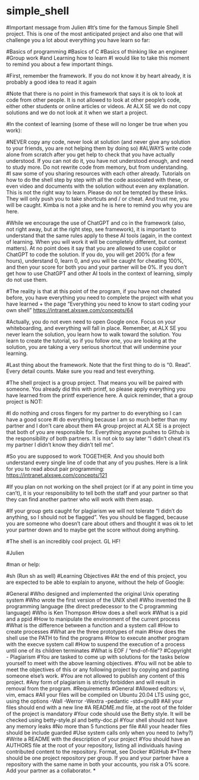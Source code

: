 # simple_shell

#Important message from Julien
#It’s time for the famous Simple Shell project. This is one of the most anticipated project and also one that will challenge you a lot about everything you have learn so far:

#Basics of programming
#Basics of C
#Basics of thinking like an engineer
#Group work
#and Learning how to learn
#I would like to take this moment to remind you about a few important things.

#First, remember the framework. If you do not know it by heart already, it is probably a good idea to read it again

#Note that there is no point in this framework that says it is ok to look at code from other people. It is not allowed to look at other people’s code, either other students or online articles or videos. At ALX SE we do not copy solutions and we do not look at it when we start a project.

#In the context of learning (some of these will no longer be true when you work):

#NEVER copy any code, never look at solution (and never give any solution to your friends, you are not helping them by doing so)
#ALWAYS write code alone from scratch after you get help to check that you have actually understood. If you can not do it, you have not understood enough, and need to study more. Do not rewrite code from memory, but from understanding.
#I saw some of you sharing resources with each other already. Tutorials on how to do the shell step by step with all the code associated with these, or even video and documents with the solution without even any explanation. This is not the right way to learn. Please do not be tempted by these links. They will only push you to take shortcuts and / or cheat. And trust me, you will be caught. Kimba is not a joke and he is here to remind you why you are here.

#While we encourage the use of ChatGPT and co in the framework (also, not right away, but at the right step, see framework), it is important to understand that the same rules apply to these AI tools (again, in the context of learning. When you will work it will be completely different, but context matters). At no point does it say that you are allowed to use copilot or ChatGPT to code the solution. If you do, you will get 200% (for a few hours), understand 0, learn 0, and you will be caught for cheating 100%, and then your score for both you and your partner will be 0%. If you don’t get how to use ChatGPT and other AI tools in the context of learning, simply do not use them.

#The reality is that at this point of the program, if you have not cheated before, you have everything you need to complete the project with what you have learned + the page “Everything you need to know to start coding your own shell” https://intranet.alxswe.com/concepts/64

#Actually, you do not even need to open Google once. Focus on your whiteboarding, and everything will fall in place. Remember, at ALX SE you never learn the solution, you learn how to walk toward the solution. You learn to create the tutorial, so if you follow one, you are looking at the solution, you are taking a very serious shortcut that will undermine your learning.

#Last thing about the framework. Note that the first thing to do is “0. Read”. Every detail counts. Make sure you read and test everything.

#The shell project is a group project. That means you will be paired with someone. You already did this with printf, so please apply everything you have learned from the printf experience here. A quick reminder, that a group project is NOT:

#I do nothing and cross fingers for my partner to do everything so I can have a good score
#I do everything because I am so much better than my partner and I don’t care about them
#A group project at ALX SE is a project that both of you are responsible for. Everything anyone pushes to Github is the responsibility of both partners. It is not ok to say later “I didn’t cheat it’s my partner I didn’t know they didn’t tell me”.

#So you are supposed to work TOGETHER. And you should both understand every single line of code that any of you pushes. Here is a link for you to read about pair programming: https://intranet.alxswe.com/concepts/121

#If you plan on not working on the shell project (or if at any point in time you can’t), it is your responsibility to tell both the staff and your partner so that they can find another partner who will work with them asap.

#If your group gets caught for plagiarism we will not tolerate “I didn’t do anything, so I should not be flagged”. Yes you should be flagged, because you are someone who doesn’t care about others and thought it was ok to let your partner down and to maybe get the score without doing anything.

#The shell is an incredibly cool project. GL HF!

#Julien

#man or help:

#sh (Run sh as well)
#Learning Objectives
#At the end of this project, you are expected to be able to explain to anyone, without the help of Google:

#General
#Who designed and implemented the original Unix operating system
#Who wrote the first version of the UNIX shell
#Who invented the B programming language (the direct predecessor to the C programming language)
#Who is Ken Thompson
#How does a shell work
#What is a pid and a ppid
#How to manipulate the environment of the current process
#What is the difference between a function and a system call
#How to create processes
#What are the three prototypes of main
#How does the shell use the PATH to find the programs
#How to execute another program with the execve system call
#How to suspend the execution of a process until one of its children terminates
#What is EOF / “end-of-file”?
#Copyright - Plagiarism
#You are tasked to come up with solutions for the tasks below yourself to meet with the above learning objectives.
#You will not be able to meet the objectives of this or any following project by copying and pasting someone else’s work.
#You are not allowed to publish any content of this project.
#Any form of plagiarism is strictly forbidden and will result in removal from the program.
#Requirements
#General
#Allowed editors: vi, vim, emacs
#All your files will be compiled on Ubuntu 20.04 LTS using gcc, using the options -Wall -Werror -Wextra -pedantic -std=gnu89
#All your files should end with a new line
#A README.md file, at the root of the folder of the project is mandatory
#Your code should use the Betty style. It will be checked using betty-style.pl and betty-doc.pl
#Your shell should not have any memory leaks
#No more than 5 functions per file
#All your header files should be include guarded
#Use system calls only when you need to (why?)
#Write a README with the description of your project
#You should have an AUTHORS file at the root of your repository, listing all individuals having contributed content to the repository. Format, see Docker
#GitHub
#*There should be one project repository per group. If you and your partner have a repository with the same name in both your accounts, you risk a 0% score. Add your partner as a collaborator. *

